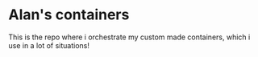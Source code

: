 # Alan's containers

This is the repo where i orchestrate my custom made containers, which i use in a lot of situations!
